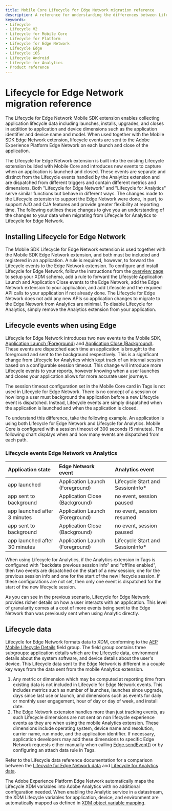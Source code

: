 ```yaml
---
title: Mobile Core Lifecycle for Edge Network migration reference
description: A reference for understanding the differences between Lifecycle for Edge Network vs Lifecycle for Analytics.
keywords:
- Lifecycle
- Lifecycle V2
- Lifecycle for Mobile Core
- Lifecycle for Platform
- Lifecycle for Edge Network
- Lifecycle Edge
- Lifecycle iOS
- Lifecycle Android
- Lifecycle for Analytics
- Product reference
---
```


# Lifecycle for Edge Network migration reference

The Lifecycle for Edge Network Mobile SDK extension enables collecting application lifecycle data including launches, installs, upgrades, and closes in addition to application and device dimensions such as the application identifier and device name and model. When used together with the Mobile SDK Edge Network extension, lifecycle events are sent to the Adobe Experience Platform Edge Network on each launch and close of the application.

The Lifecycle for Edge Network extension is built into the existing Lifecycle extension builded with Mobile Core and introduces new events to capture when an application is launched and closed. These events are separate and distinct from the Lifecycle events handled by the Analytics extension and are dispatched from different triggers and contain different metrics and dimensions. Both "Lifecycle for Edge Network" and "Lifecycle for Analytics" serve similar functions but behave in different ways. The changes made to the Lifecycle extension to support the Edge Network were done, in part, to support AJO and CJA features and provide greater flexibility at reporting time. The following outlines these changes to give you an understanding of the changes to your data when migrating from Lifecycle for Analytics to Lifecycle for Edge Network.

## Installing Lifecycle for Edge Network

The Mobile SDK Lifecycle for Edge Network extension is used together with the Mobile SDK Edge Network extension, and both must be included and registered in an application. A rule is required, however, to forward the Lifecycle events to the Edge Network extension. To configure and install Lifecycle for Edge Network, follow the instructions from the [overview page](../lifecycle-for-edge-network/index.md#configure-and-install-lifecycle-for-edge-network) to setup your XDM schema, add a rule to forward the Lifecycle Application Launch and Application Close events to the Edge Network, add the Edge Network extension to your application, and add Lifecycle and the required API calls to your application if not already done. The Lifecycle for Edge Network does not add any new APIs so application changes to migrate to the Edge Network from Analytics are minimal. To disable Lifecycle for Analytics, simply remove the Analytics extension from your application.

## Lifecycle events when using Edge

Lifecycle for Edge Network introduces two new events to the Mobile SDK, [Application Launch (Foreground)](../../home/base/mobile-core/lifecycle/event-reference.md#lifecycle-application-foreground) and [Application Close (Background)](../../home/base/mobile-core/lifecycle/event-reference.md#lifecycle-application-background). These events are dispatched each time an application is brought to the foreground and sent to the background respectively. This is a significant change from Lifecycle for Analytics which kept track of an internal session based on a configurable session timeout. This change will introduce more Lifecycle events to your reports, however knowing when a user launches and closes your application allows for more accurate user journeys.

The session timeout configuration set in the Mobile Core card in Tags is not used in Lifecycle for Edge Network. There is no concept of a session or how long a user must background the application before a new Lifecycle event is dispatched. Instead, Lifecycle events are simply dispatched when the application is launched and when the application is closed.

To understand this difference, take the following example. An application is using both Lifecycle for Edge Network and Lifecycle for Analytics. Mobile Core is configured with a session timeout of 300 seconds (5 minutes). The following chart displays when and how many events are dispatched from each path.

### Lifecycle events Edge Network vs Analytics

| **Application state** | **Edge Network event** | **Analytics event** |
| :--- | :--- | :--- |
| app launched | Application Launch (Foreground)  | Lifecycle Start and SessionInfo* |
| app sent to background | Application Close (Background) | no event, session paused |
| app launched after 3 minutes | Application Launch (Foreground) | no event, session resumed |
| app sent to background | Application Close (Background) | no event, session paused |
| app launched after 30 minutes | Application Launch (Foreground) | Lifecycle Start and SessionInfo* |

<InlineAlert variant="info" slots="text"/>

When using Lifecycle for Analytics, if the Analytics extension in Tags is configured with "backdate previous session info" and "offline enabled", then two events are dispatched on the start of a new session; one for the previous session info and one for the start of the new lifecycle session. If these configurations are not set, then only one event is dispatched for the start of the new lifecycle session.

As you can see in the previous scenario, Lifecycle for Edge Network provides richer details on how a user interacts with an application. This level of granularity comes at a cost of more events being sent to the Edge Network than was previously sent when using Analytic directly.

## Lifecycle data

Lifecycle for Edge Network formats data to XDM, conforming to the [AEP Mobile Lifecycle Details](https://github.com/adobe/xdm/blob/master/docs/reference/adobe/experience/aep-mobile-lifecycle-details.schema.md) field group. The field group contains three subgroups: application details which are the Lifecycle data, environment details about the system software, and device details about the user's device. This Lifecycle data sent to the Edge Network is different in a couple key ways from the data sent from the mobile Analytics extension.

1. Any metric or dimension which may be computed at reporting time from existing data is not included in Lifecycle for Edge Network events. This includes metrics such as number of launches, launches since upgrade, days since last use or launch, and dimensions such as events for daily or monthly user engagement, hour of day or day of week, and install date.
2. The Edge Network extension handles more than just tracking events, as such Lifecycle dimensions are not sent on non lifecycle experience events as they are when using the mobile Analytics extension. These dimensions include operating system, device name and resolution, carrier name, run mode, and the application identifier. If necessary, application developers may add these dimensions to specific Edge Network requests either manually when calling [Edge.sendEvent()](../edge-network/api-reference.md#sendevent) or by configuring an attach data rule in Tags.

Refer to the Lifecycle data reference documentation for a comparison between the [Lifecycle for Edge Network data](./metrics.md) and [Lifecycle for Analytics data](../../home/base/mobile-core/lifecycle/metrics.md).

<InlineAlert variant="info" slots="text"/>

The Adobe Experience Platform Edge Network automatically maps the Lifecycle XDM variables into Adobe Analytics with no additional configuration needed. When enabling the Analytic service in a datastream, the XDM Lifecycle variables for application, device, and environment are automatically mapped as defined in [XDM object variable mapping](https://experienceleague.adobe.com/en/docs/analytics/implementation/aep-edge/xdm-var-mapping).
